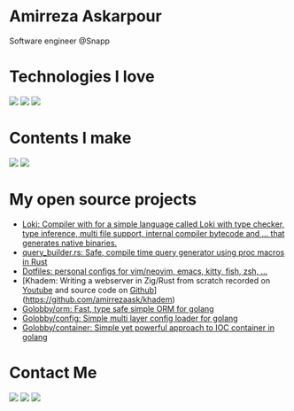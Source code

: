 # Amirreza Askarpour
Software engineer @Snapp

# Technologies I love
[![](https://img.shields.io/badge/-rust-black?style=for-the-badge&logo=rust)](https://www.rust-lang.org/)
[![](https://img.shields.io/badge/-go-black?style=for-the-badge&logo=go)](https://go.dev/)
[![](https://img.shields.io/badge/-zig-black?style=for-the-badge&logo=zig)](https://www.ziglang.org/)


# Contents I make
[![](https://img.shields.io/badge/-youtube-black?style=for-the-badge&logo=youtube)](https://www.youtube.com/c/AmirrezaAsk)
[![](https://img.shields.io/badge/-medium-black?style=for-the-badge&logo=medium)](https://medium.com/@amirrezaask)

# My open source projects
- [Loki: Compiler with for a simple language called Loki with type checker, type inference, multi file support, internal compiler bytecode and ... that generates native binaries.](https://github.com/amirrezaask/loki)
- [query_builder.rs: Safe, compile time query generator using proc macros in Rust](https://github.com/amirrezaask/query_builder.rs)
- [Dotfiles: personal configs for vim/neovim, emacs, kitty, fish, zsh, ...](https://github.com/amirrezaask/dotfiles)
- [Khadem: Writing a webserver in Zig/Rust from scratch recorded on [Youtube](https://www.youtube.com/playlist?list=PLS87DlLl8etzu2yg5c6a8dDB3wntFsRcj)  and source code on [Github](https://github.com/amirrezaask/khadem)](https://github.com/amirrezaask/khadem)
- [Golobby/orm: Fast, type safe simple ORM for golang](https://github.com/golobby/orm)
- [Golobby/config: Simple multi layer config loader for golang](https://github.com/golobby/config)
- [Golobby/container: Simple yet powerful approach to IOC container in golang](https://github.com/golobby/container)


# Contact Me
[![](https://img.shields.io/badge/-Mail-black?style=for-the-badge&logo=gmail)](mailto:raskarpour@gmail.com)
[![](https://img.shields.io/badge/-Twitter-black?style=for-the-badge&logo=twitter)](https://twitter.com/amirrezaask)
[![](https://img.shields.io/badge/-LinkedIn-black?style=for-the-badge&logo=linkedin)](https://linkedin.com/in/amirreza-askarpour)
